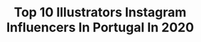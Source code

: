 ---
title: Top 10 Illustrators Instagram Influencers In Portugal In 2020
description: >-
  Find top illustrators Instagram influencers in Portugal in 2020. Most popular hashtags: #sudiomoments #portrait #pokemon #coronavirus.
platform: Instagram
profiles:
  - username: "_francis.co"
    fullname: >-
      Francisco Fonseca
    location: "Portugal"
    followers: 34054
    engagement: 956
    commentsToLikes: 0.015442
    id: ck14k5164nr9o0i19iisxgmk3
    verified: false
    hashtags: "#design, #skateboard, #skateboarding, #bsflip"
  - username: "larolagosta"
    fullname: >-
      Laro Lagosta
    location: "Portugal"
    followers: 70233
    engagement: 633
    commentsToLikes: 0.020570
    id: ck0w2smthpzdd0i19burebagz
    verified: false
    hashtags: "#dontrushsneakerchallenge, #jordans1onhead, #maythefourthbewithyou, #mood"
  - username: "madie_arts"
    fullname: >-
      Madalena | Digital Artist
    location: "Portugal"
    followers: 235953
    engagement: 1111
    commentsToLikes: 0.014775
    id: ck15qpzjk435h0i19lx5507ac
    verified: false
    hashtags: "#sudiomoments, #ariel, #moon, #toonmechallenge"
  - username: "majatakmaj"
    fullname: >-
      Maja Wrońska
    location: "Portugal"
    followers: 26673
    engagement: 376
    commentsToLikes: 0.023696
    id: ck5c22nwjwfhv0i11t312dj3i
    verified: false
    hashtags: "#lakecoloring, #church, #spain, #artivive"
  - username: "thiswhimsyme"
    fullname: >-
      Sara Paz
    location: "Portugal"
    followers: 120901
    engagement: 516
    commentsToLikes: 0.016569
    id: ck13a7gcgozw20i19r6nk60i6
    verified: false
    hashtags: "#pastelcolours, #selfcare, #mermaid, #artvsartist2020"
  - username: "pypahs_art"
    fullname: >-
      Filipa Santos
    location: "Portugal"
    followers: 129637
    engagement: 797
    commentsToLikes: 0.007443
    id: ck13b2jagtdfh0i19sc7locnm
    verified: false
    hashtags: "#honeysenpai, #workinprogress, #pokemon, #katara"
  - username: "nastyavarlamova_com"
    fullname: >-
      Nastya Varlamova
    location: "Portugal"
    followers: 23264
    engagement: 219
    commentsToLikes: 0.035784
    id: ck8syziapmmi10j78j2aea6hg
    verified: false
    hashtags: "#varlamovacollages, #creativeseverywhere, #abstractcollages, #colourofmybrain"
  - username: "fatinharamos"
    fullname: >-
      Fatinha Ramos
    location: "Portugal"
    followers: 8036
    engagement: 565
    commentsToLikes: 0.059156
    id: ck5c0ck6dsvi90i1123tr7ju5
    verified: false
    hashtags: "#puzzle, #scars, #giannirodari, #thestateofart"
  - username: "gspaar"
    fullname: >-
      Pen & Ink Artist
    location: "Portugal"
    followers: 3650
    engagement: 1599
    commentsToLikes: 0.044830
    id: ck0w2bfrkniml0i1970feoqo9
    verified: false
    hashtags: "#inktober, #penandinkalliance, #inktober2019, #spiderart"
  - username: "cara.trancada"
    fullname: >-
      CARA TRANCADA
    location: "Portugal"
    followers: 18036
    engagement: 964
    commentsToLikes: 0.010443
    id: ck5qax7p4iq0g0i11i5uagwhm
    verified: false
    hashtags: "#dollypartonchallenge, #staythefuckhome, #quarantinestories, #zoom"
---